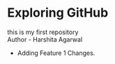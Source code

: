 # Exploring GitHub
this is my first repository
<br>
Author - Harshita Agarwal

* Adding Feature 1 Changes.


